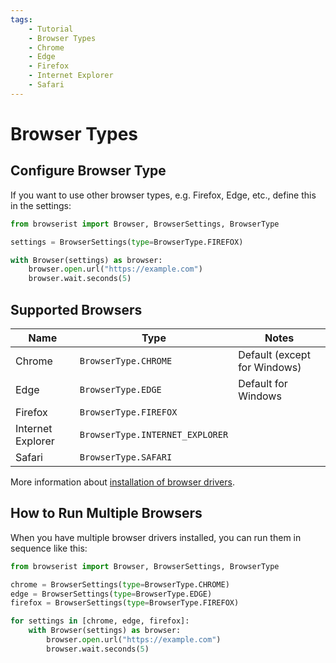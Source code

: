 ```yaml
---
tags:
    - Tutorial
    - Browser Types
    - Chrome
    - Edge
    - Firefox
    - Internet Explorer
    - Safari
---
```


# Browser Types
## Configure Browser Type
If you want to use other browser types, e.g. Firefox, Edge, etc., define this in the settings:

```python linenums="1"
from browserist import Browser, BrowserSettings, BrowserType

settings = BrowserSettings(type=BrowserType.FIREFOX)

with Browser(settings) as browser:
    browser.open.url("https://example.com")
    browser.wait.seconds(5)
```

## Supported Browsers
| Name              | Type                            | Notes                        |
| ----------------- | ------------------------------- | ---------------------------- |
| Chrome            | `BrowserType.CHROME`            | Default (except for Windows) |
| Edge              | `BrowserType.EDGE`              | Default for Windows          |
| Firefox           | `BrowserType.FIREFOX`           |                              |
| Internet Explorer | `BrowserType.INTERNET_EXPLORER` |                              |
| Safari            | `BrowserType.SAFARI`            |                              |

More information about [installation of browser drivers](../../getting-started/recommended-drivers.md).

## How to Run Multiple Browsers
When you have multiple browser drivers installed, you can run them in sequence like this:

```python linenums="1"
from browserist import Browser, BrowserSettings, BrowserType

chrome = BrowserSettings(type=BrowserType.CHROME)
edge = BrowserSettings(type=BrowserType.EDGE)
firefox = BrowserSettings(type=BrowserType.FIREFOX)

for settings in [chrome, edge, firefox]:
    with Browser(settings) as browser:
        browser.open.url("https://example.com")
        browser.wait.seconds(5)
```
